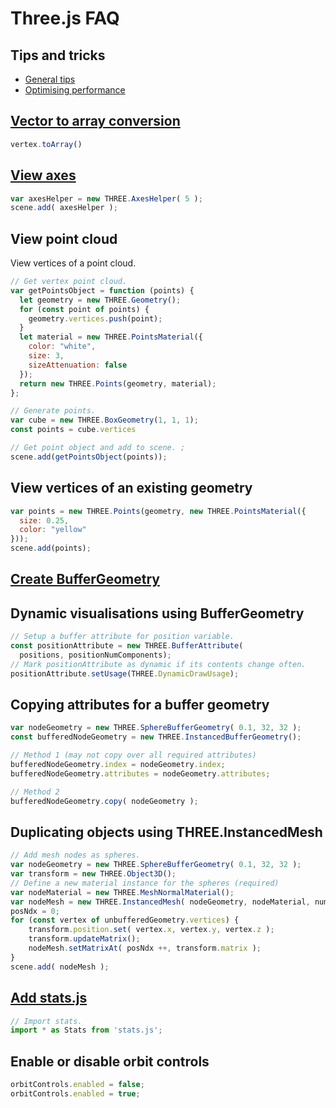 # Three.js FAQ


## Tips and tricks
- [General tips](https://discoverthreejs.com/tips-and-tricks/)
- [Optimising performance](https://attackingpixels.com/tips-tricks-optimizing-three-js-performance/)

## [Vector to array conversion](https://github.com/mrdoob/three.js/blob/r114/src/math/Vector3.js#L688)
```javascript
vertex.toArray()
```

## [View axes](https://threejs.org/docs/#api/en/helpers/AxesHelper)
```javascript
var axesHelper = new THREE.AxesHelper( 5 );
scene.add( axesHelper );
```

## View point cloud
View vertices of a point cloud.
```javascript
// Get vertex point cloud.
var getPointsObject = function (points) {
  let geometry = new THREE.Geometry();
  for (const point of points) {
    geometry.vertices.push(point);
  }
  let material = new THREE.PointsMaterial({
    color: "white",
    size: 3,
    sizeAttenuation: false
  });
  return new THREE.Points(geometry, material);
};

// Generate points.
var cube = new THREE.BoxGeometry(1, 1, 1);
const points = cube.vertices

// Get point object and add to scene. ;
scene.add(getPointsObject(points));
```

## View vertices of an existing geometry
```javascript
var points = new THREE.Points(geometry, new THREE.PointsMaterial({
  size: 0.25,
  color: "yellow"
}));
scene.add(points);
```

## [Create BufferGeometry](https://threejsfundamentals.org/threejs/lessons/threejs-custom-buffergeometry.html)

## Dynamic visualisations using BufferGeometry

```javascript
// Setup a buffer attribute for position variable.
const positionAttribute = new THREE.BufferAttribute(
  positions, positionNumComponents);
// Mark positionAttribute as dynamic if its contents change often.
positionAttribute.setUsage(THREE.DynamicDrawUsage);
```

## Copying attributes for a buffer geometry
```javascript
var nodeGeometry = new THREE.SphereBufferGeometry( 0.1, 32, 32 );
const bufferedNodeGeometry = new THREE.InstancedBufferGeometry();

// Method 1 (may not copy over all required attributes)
bufferedNodeGeometry.index = nodeGeometry.index;
bufferedNodeGeometry.attributes = nodeGeometry.attributes;

// Method 2
bufferedNodeGeometry.copy( nodeGeometry );
```

## Duplicating objects using THREE.InstancedMesh
```javascript
// Add mesh nodes as spheres.
var nodeGeometry = new THREE.SphereBufferGeometry( 0.1, 32, 32 );
var transform = new THREE.Object3D();
// Define a new material instance for the spheres (required)
var nodeMaterial = new THREE.MeshNormalMaterial();
var nodeMesh = new THREE.InstancedMesh( nodeGeometry, nodeMaterial, numVertices );
posNdx = 0;
for (const vertex of unbufferedGeometry.vertices) {
    transform.position.set( vertex.x, vertex.y, vertex.z );
    transform.updateMatrix();
    nodeMesh.setMatrixAt( posNdx ++, transform.matrix );
}
scene.add( nodeMesh );
```

## [Add stats.js](https://github.com/mrdoob/stats.js/)
```javascript
// Import stats.
import * as Stats from 'stats.js';
```

## Enable or disable orbit controls
```javascript
orbitControls.enabled = false;
orbitControls.enabled = true;
```